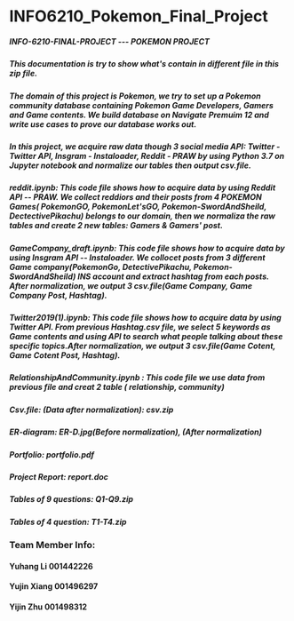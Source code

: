 # INFO6210_Pokemon_Final_Project
##### INFO-6210-FINAL-PROJECT --- POKEMON PROJECT

##### This documentation is try to show what's contain in different file in this zip file.

##### The domain of this project is Pokemon, we try to set up a Pokemon community database containing Pokemon Game Developers, Gamers and Game contents. We build database on Navigate Premuim 12 and write use cases to prove our database works out.

##### In this project, we acquire raw data though 3 social media API: Twitter - Twitter API, Insgram - Instaloader, Reddit - PRAW by using Python 3.7 on Jupyter notebook and normalize our tables then output csv.file. 

##### reddit.ipynb: This code file shows how to acquire data by using Reddit API -- PRAW. We collect reddiors and their posts from 4 POKEMON Games( PokemonGO, PokemonLet'sGO, Pokemon-SwordAndSheild, DectectivePikachu) belongs to our domain, then we normaliza the raw tables and create 2 new tables: Gamers & Gamers' post.

##### GameCompany_draft.ipynb: This code file shows how to acquire data by using Insgram API -- Instaloader. We collocet posts from 3 different Game company(PokemonGo, DetectivePikachu, Pokemon-SwordAndSheild) INS account and extract hashtag from each posts. After normalization, we output 3 csv.file(Game Company, Game Company Post, Hashtag).

##### Twitter2019(1).ipynb:  This code file shows how to acquire data by using Twitter API. From previous Hashtag.csv file, we select 5 keywords as Game contents and using API to search what people talking about these specific topics.After normalization, we output 3 csv.file(Game Cotent, Game Cotent Post, Hashtag).

##### RelationshipAndCommunity.ipynb : This code file we use data from previous file and creat 2 table ( relationship, community)

##### Csv.file: (Data after normalization): csv.zip

##### ER-diagram: ER-D.jpg(Before normalization),  (After normalization)

##### Portfolio: portfolio.pdf

##### Project Report: report.doc

##### Tables of 9 questions: Q1-Q9.zip

##### Tables of 4 question: T1-T4.zip

### Team Member Info:
#### Yuhang Li 001442226
#### Yujin Xiang 001496297
#### Yijin Zhu 001498312
